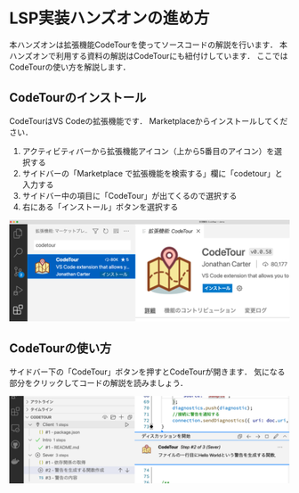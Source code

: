 # LSP実装ハンズオンの進め方

本ハンズオンは拡張機能CodeTourを使ってソースコードの解説を行います．
本ハンズオンで利用する資料の解説はCodeTourにも紐付けしています．
ここではCodeTourの使い方を解説します．

## CodeTourのインストール

CodeTourはVS Codeの拡張機能です．
Marketplaceからインストールしてください．

1. アクティビティバーから拡張機能アイコン（上から5番目のアイコン）を選択する
2. サイドバーの「Marketplace で拡張機能を検索する」欄に「codetour」と入力する
3. サイドバー中の項目に「CodeTour」が出てくるので選択する
4. 右にある「インストール」ボタンを選択する

![CodeTour](../../images/expert_codetour.png)

## CodeTourの使い方

サイドバー下の「CodeTour」ボタンを押すとCodeTourが開きます．
気になる部分をクリックしてコードの解説を読みましょう．

![CodeTour](../../images/expert_codetour_use.png)
